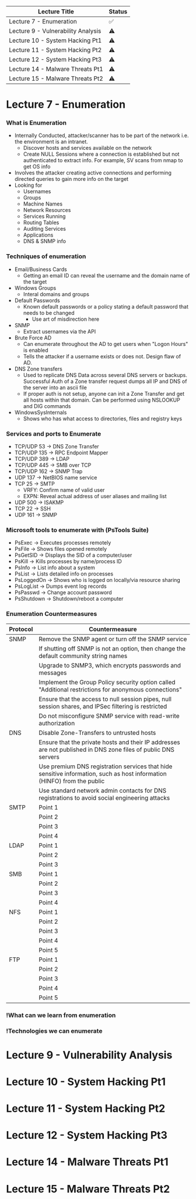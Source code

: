 | Lecture Title                      | Status             |
| ---------------------------------- | ------------------ |
| Lecture 7 - Enumeration            | :white_check_mark: | 
| Lecture 9 - Vulnerability Analysis | :warning:          |
| Lecture 10 - System Hacking Pt1    | :warning:          |
| Lecture 11 - System Hacking Pt2    | :warning:          |
| Lecture 12 - System Hacking Pt3    | :warning:          |
| Lecture 14 - Malware Threats Pt1   | :warning:          |
| Lecture 15 - Malware Threats Pt2   | :warning:          |
<!--
:x:
:warning:
:white_check_mark:
-->


# Lecture 7 - Enumeration
### What is Enumeration
- Internally Conducted, attacker/scanner has to be part of the network i.e. the environment is an intranet.
	- Discover hosts and services available on the network
	- Create NULL Sessions where a connection is established but not authenticated to extract info. For example, SV scans from nmap to get OS info
- Involves the attacker creating active connections and performing directed queries to gain more info on the target
- Looking for
	- Usernames
	- Groups
	- Machine Names
	- Network Resources
	- Services Running
	- Routing Tables
	- Auditing Services
	- Applications
	- DNS & SNMP info
### Techniques of enumeration
- Email/Business Cards
	- Getting an email ID can reveal the username and the domain name of the target
- Windows Groups
	- Interal domains and groups
- Default Passwords
	- Known default passwords or a policy stating a default password that needs to be changed
		- Use art of misdirection here
- SNMP
	- Extract usernames via the API
- Brute Force AD
	- Can enumerate throughout the AD to get users when "Logon Hours" is enabled
	- Tells the attacker if a username exists or does not. Design flaw of AD.
- DNS Zone transfers
	- Used to replicate DNS Data across several DNS servers or backups. Successful Auth of a Zone transfer request dumps all IP and DNS of the server into an ascii file
	- If proper auth is not setup, anyone can init a Zone Transfer and get all hosts within that domain. Can be performed using NSLOOKUP and DIG commands
- WindowsSysInternals
	- Shows who has what access to directories, files and registry keys

### Services and ports to Enumerate
- TCP/UDP 53 -> DNS Zone Transfer
- TCP/UDP 135 -> RPC Endpoint Mapper
- TCP/UDP 389 -> LDAP
- TCP/UDP 445 -> SMB over TCP
- TCP/UDP 162 -> SNMP Trap
- UDP 137 -> NetBIOS name service
- TCP 25 -> SMTP
	- VRFY: Confirm name of valid user
	- EXPN: Reveal actual address of user aliases and mailing list
- UDP 500 -> ISAKMP
- TCP 22 -> SSH
- UDP 161 -> SNMP

### Microsoft tools to enumerate with (PsTools Suite)
- PsExec -> Executes processes remotely
- PsFile -> Shows files opened remotely
- PsGetSID -> Displays the SID of a computer/user
- PsKill -> Kills processes by name/process ID
- PsInfo -> List info about a system
- PsList -> Lists detailed info on processes
- PsLoggedOn -> Shows who is logged on locally/via resource sharing
- PsLogList -> Dumps event log records
- PsPasswd -> Change account password
- PsShutdown -> Shutdown/reboot a computer

### Enumeration Countermeasures
| Protocol | Countermeasure                                                                                                          |
| -------- | ----------------------------------------------------------------------------------------------------------------------- |
| SNMP     | Remove the SNMP agent or turn off the SNMP service                                                                      |
|          | If shutting off SNMP is not an option, then change the default community string names                                   |
|          | Upgrade to SNMP3, which encrypts passwords and messages                                                                 |
|          | Implement the Group Policy security option called "Additional restrictions for anonymous connections"                   |
|          | Ensure that the access to null session pipes, null session shares, and IPSec filtering is restricted                    |
|          | Do not misconfigure SNMP service with read-write authorization                                                          |
| DNS      | Disable Zone-Transfers to untrusted hosts                                                                               |
|          | Ensure that the private hosts and their IP addresses are not published in DNS zone files of public DNS servers          |
|          | Use premium DNS registration services that hide sensitive information, such as host information (HINFO) from the public |
|          | Use standard network admin contacts for DNS registrations to avoid social engineering attacks                           |
| SMTP     | Point 1                                                                                                                 |
|          | Point 2                                                                                                                 |
|          | Point 3                                                                                                                 |
|          | Point 4                                                                                                                 |
| LDAP     | Point 1                                                                                                                 |
|          | Point 2                                                                                                                 |
|          | Point 3                                                                                                                 |
| SMB      | Point 1                                                                                                                 |
|          | Point 2                                                                                                                 |
|          | Point 3                                                                                                                 |
|          | Point 4                                                                                                                 |
| NFS      | Point 1                                                                                                                 |
|          | Point 2                                                                                                                 |
|          | Point 3                                                                                                                 |
|          | Point 4                                                                                                                 |
|          | Point 5                                                                                                                 |
| FTP      | Point 1                                                                                                                 |
|          | Point 2                                                                                                                 |
|          | Point 3                                                                                                                 |
|          | Point 4                                                                                                                 |
|          | Point 5                                                                                                                 |

### !What can we learn from enumeration
### !Technologies we can enumerate
# Lecture 9 - Vulnerability Analysis
# Lecture 10 - System Hacking Pt1
# Lecture 11 - System Hacking Pt2
# Lecture 12 - System Hacking Pt3
# Lecture 14 - Malware Threats Pt1
# Lecture 15 - Malware Threats Pt2